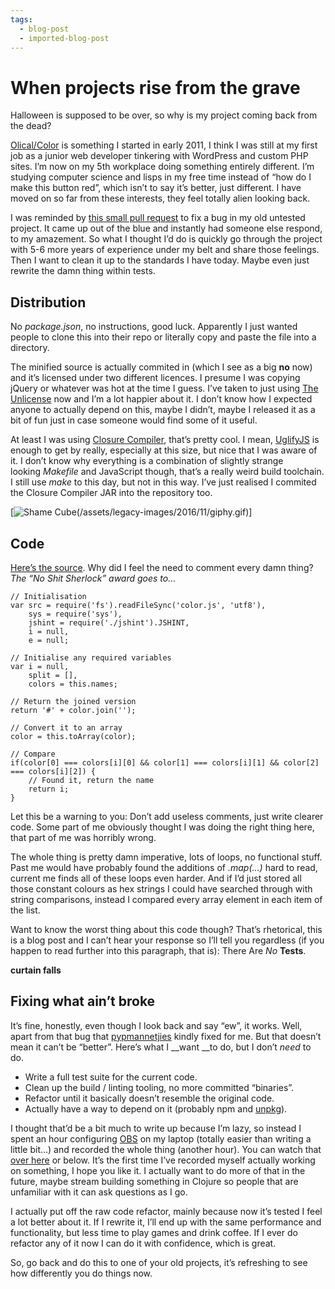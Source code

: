 ```yaml
---
tags:
  - blog-post
  - imported-blog-post
---
```

# When projects rise from the grave

Halloween is supposed to be over, so why is my project coming back from the dead?

[Olical/Color](https://github.com/Olical/Color) is something I started in early 2011, I think I was still at my first job as a junior web developer tinkering with WordPress and custom PHP sites. I’m now on my 5th workplace doing something entirely different. I’m studying computer science and lisps in my free time instead of “how do I make this button red”, which isn’t to say it’s better, just different. I have moved on so far from these interests, they feel totally alien looking back.

I was reminded by [this small pull request](https://github.com/Olical/Color/pull/1) to fix a bug in my old untested project. It came up out of the blue and instantly had someone else respond, to my amazement. So what I thought I’d do is quickly go through the project with 5-6 more years of experience under my belt and share those feelings. Then I want to clean it up to the standards I have today. Maybe even just rewrite the damn thing within tests.

## Distribution

No _package.json_, no instructions, good luck. Apparently I just wanted people to clone this into their repo or literally copy and paste the file into a directory.

The minified source is actually commited in (which I see as a big **no** now) and it’s licensed under two different licences. I presume I was copying jQuery or whatever was hot at the time I guess. I’ve taken to just using [The Unlicense](http://unlicense.org/) now and I’m a lot happier about it. I don’t know how I expected anyone to actually depend on this, maybe I didn’t, maybe I released it as a bit of fun just in case someone would find some of it useful.

At least I was using [Closure Compiler](https://developers.google.com/closure/compiler/), that’s pretty cool. I mean, [UglifyJS](https://github.com/mishoo/UglifyJS) is enough to get by really, especially at this size, but nice that I was aware of it. I don’t know why everything is a combination of slightly strange looking _Makefile_ and JavaScript though, that’s a really weird build toolchain. I still use _make_ to this day, but not in this way. I’ve just realised I commited the Closure Compiler JAR into the repository too.

[![Shame Cube](/assets/legacy-images/2016/11/giphy.gif)(/assets/legacy-images/2016/11/giphy.gif)]

## Code

[Here’s the source](https://github.com/Olical/Color/blob/45a83fecda62c086e788895182e403a9c9b42807/color.js). Why did I feel the need to comment every damn thing? _The “No Shit Sherlock” award goes to…_

```
// Initialisation
var src = require('fs').readFileSync('color.js', 'utf8'),
    sys = require('sys'),
    jshint = require('./jshint').JSHINT,
    i = null,
    e = null;
```

```
// Initialise any required variables
var i = null,
    split = [],
    colors = this.names;
```

```
// Return the joined version
return '#' + color.join('');
```

```
// Convert it to an array
color = this.toArray(color);
```

```
// Compare
if(color[0] === colors[i][0] && color[1] === colors[i][1] && color[2] === colors[i][2]) {
    // Found it, return the name
    return i;
}
```

Let this be a warning to you: Don’t add useless comments, just write clearer code. Some part of me obviously thought I was doing the right thing here, that part of me was horribly wrong.

The whole thing is pretty damn imperative, lots of loops, no functional stuff. Past me would have probably found the additions of _.map(…)_ hard to read, current me finds all of these loops even harder. And if I’d just stored all those constant colours as hex strings I could have searched through with string comparisons, instead I compared every array element in each item of the list.

Want to know the worst thing about this code though? That’s rhetorical, this is a blog post and I can’t hear your response so I’ll tell you regardless (if you happen to read further into this paragraph, that is): There Are _No_ **Tests**.

**curtain falls**

## Fixing what ain’t broke

It’s fine, honestly, even though I look back and say “ew”, it works. Well, apart from that bug that [pypmannetjies](https://github.com/pypmannetjies) kindly fixed for me. But that doesn’t mean it can’t be “better”. Here’s what I __want __to do, but I don’t _need_ to do.

* Write a full test suite for the current code.
* Clean up the build / linting tooling, no more committed “binaries”.
* Refactor until it basically doesn’t resemble the original code.
* Actually have a way to depend on it (probably npm and [unpkg](https://unpkg.com/#/)).

I thought that’d be a bit much to write up because I’m lazy, so instead I spent an hour configuring [OBS](https://obsproject.com/) on my laptop (totally easier than writing a little bit…) and recorded the whole thing (another hour). You can watch that [over here](https://youtu.be/dCRK7IHg4Bk) or below. It’s the first time I’ve recorded myself actually working on something, I hope you like it. I actually want to do more of that in the future, maybe stream building something in Clojure so people that are unfamiliar with it can ask questions as I go.

I actually put off the raw code refactor, mainly because now it’s tested I feel a lot better about it. If I rewrite it, I’ll end up with the same performance and functionality, but less time to play games and drink coffee. If I ever do refactor any of it now I can do it with confidence, which is great.

So, go back and do this to one of your old projects, it’s refreshing to see how differently you do things now.

